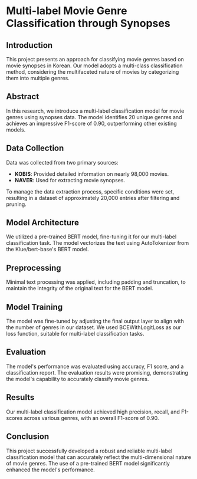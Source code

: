 # Multi-label Movie Genre Classification through Synopses

## Introduction
This project presents an approach for classifying movie genres based on movie synopses in Korean. Our model adopts a multi-class classification method, considering the multifaceted nature of movies by categorizing them into multiple genres.

## Abstract
In this research, we introduce a multi-label classification model for movie genres using synopses data. The model identifies 20 unique genres and achieves an impressive F1-score of 0.90, outperforming other existing models.

## Data Collection
Data was collected from two primary sources:
- **KOBIS**: Provided detailed information on nearly 98,000 movies.
- **NAVER**: Used for extracting movie synopses.

To manage the data extraction process, specific conditions were set, resulting in a dataset of approximately 20,000 entries after filtering and pruning.

## Model Architecture
We utilized a pre-trained BERT model, fine-tuning it for our multi-label classification task. The model vectorizes the text using AutoTokenizer from the Klue/bert-base's BERT model.

## Preprocessing
Minimal text processing was applied, including padding and truncation, to maintain the integrity of the original text for the BERT model.

## Model Training
The model was fine-tuned by adjusting the final output layer to align with the number of genres in our dataset. We used BCEWithLogitLoss as our loss function, suitable for multi-label classification tasks.

## Evaluation
The model's performance was evaluated using accuracy, F1 score, and a classification report. The evaluation results were promising, demonstrating the model's capability to accurately classify movie genres.

## Results
Our multi-label classification model achieved high precision, recall, and F1-scores across various genres, with an overall F1-score of 0.90.

## Conclusion
This project successfully developed a robust and reliable multi-label classification model that can accurately reflect the multi-dimensional nature of movie genres. The use of a pre-trained BERT model significantly enhanced the model's performance.
